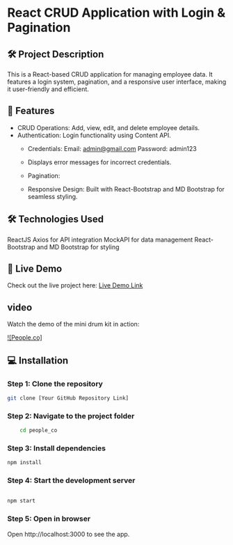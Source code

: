 # React CRUD Application with Login & Pagination

## 🛠 Project Description
This is a React-based CRUD application for managing employee data. It features a login system, pagination, and a responsive user interface, making it user-friendly and efficient.

## 🌟 Features
 - CRUD Operations:
       Add, view, edit, and delete employee details.
- Authentication:
       Login functionality using Content API.
  -  Credentials:
       Email: admin@gmail.com
       Password: admin123
  - Displays error messages for incorrect credentials.
  - Pagination:

  - Responsive Design:
      Built with React-Bootstrap and MD Bootstrap for seamless styling.

## 🛠️ Technologies Used
ReactJS
Axios for API integration
MockAPI for data management
React-Bootstrap and MD Bootstrap for styling


## 🚀 Live Demo
Check out the live project here: [Live Demo Link](https://people-co-nikita.netlify.app/PeopleDirectory/)
## video
Watch the demo of the mini drum kit in action:

[![People.co]](./demo.mp4)

## 💻 Installation
   ### Step 1: Clone the repository
  ```bash
  git clone [Your GitHub Repository Link]
  ````
  ### Step 2: Navigate to the project folder
```bash
    cd people_co  
```
  ### Step 3: Install dependencies
```bash
npm install
```  
### Step 4: Start the development server
```bash

npm start
``` 
### Step 5: Open in browser
Open http://localhost:3000 to see the app.



